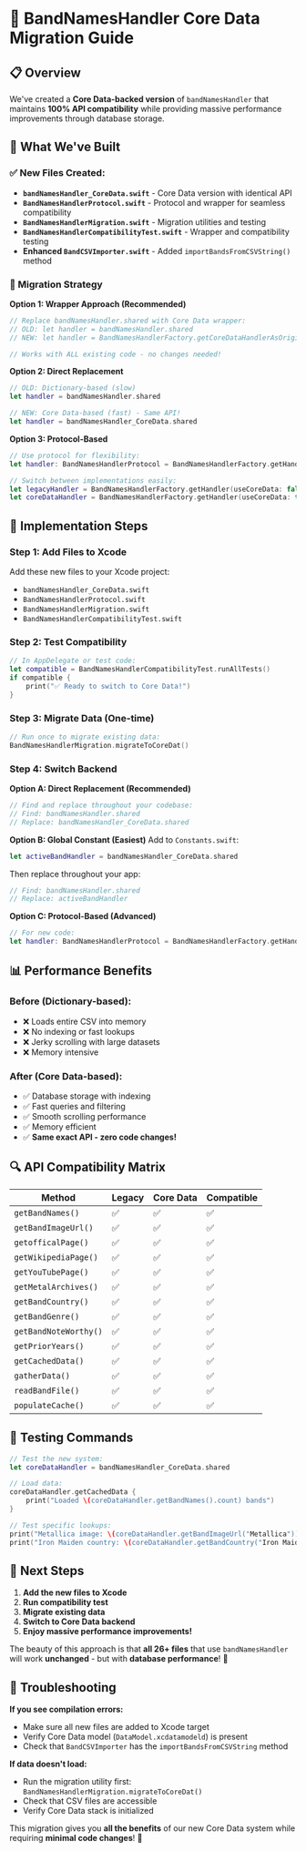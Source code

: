 # 🎸 BandNamesHandler Core Data Migration Guide

## 📋 Overview

We've created a **Core Data-backed version** of `bandNamesHandler` that maintains **100% API compatibility** while providing massive performance improvements through database storage.

## 🎯 What We've Built

### ✅ New Files Created:
- **`bandNamesHandler_CoreData.swift`** - Core Data version with identical API
- **`BandNamesHandlerProtocol.swift`** - Protocol and wrapper for seamless compatibility
- **`BandNamesHandlerMigration.swift`** - Migration utilities and testing  
- **`BandNamesHandlerCompatibilityTest.swift`** - Wrapper and compatibility testing
- **Enhanced `BandCSVImporter.swift`** - Added `importBandsFromCSVString()` method

### 🔄 Migration Strategy

**Option 1: Wrapper Approach (Recommended)**
```swift
// Replace bandNamesHandler.shared with Core Data wrapper:
// OLD: let handler = bandNamesHandler.shared
// NEW: let handler = BandNamesHandlerFactory.getCoreDataHandlerAsOriginal()

// Works with ALL existing code - no changes needed!
```

**Option 2: Direct Replacement**
```swift
// OLD: Dictionary-based (slow)
let handler = bandNamesHandler.shared

// NEW: Core Data-based (fast) - Same API!
let handler = bandNamesHandler_CoreData.shared
```

**Option 3: Protocol-Based**
```swift
// Use protocol for flexibility:
let handler: BandNamesHandlerProtocol = BandNamesHandlerFactory.getHandler(useCoreData: true)

// Switch between implementations easily:
let legacyHandler = BandNamesHandlerFactory.getHandler(useCoreData: false)
let coreDataHandler = BandNamesHandlerFactory.getHandler(useCoreData: true)
```

## 🚀 Implementation Steps

### Step 1: Add Files to Xcode
Add these new files to your Xcode project:
- `bandNamesHandler_CoreData.swift`
- `BandNamesHandlerProtocol.swift`
- `BandNamesHandlerMigration.swift`
- `BandNamesHandlerCompatibilityTest.swift`

### Step 2: Test Compatibility
```swift
// In AppDelegate or test code:
let compatible = BandNamesHandlerCompatibilityTest.runAllTests()
if compatible {
    print("✅ Ready to switch to Core Data!")
}
```

### Step 3: Migrate Data (One-time)
```swift
// Run once to migrate existing data:
BandNamesHandlerMigration.migrateToCoreDat()
```

### Step 4: Switch Backend

**Option A: Direct Replacement (Recommended)**
```swift
// Find and replace throughout your codebase:
// Find: bandNamesHandler.shared
// Replace: bandNamesHandler_CoreData.shared
```

**Option B: Global Constant (Easiest)**
Add to `Constants.swift`:
```swift
let activeBandHandler = bandNamesHandler_CoreData.shared
```
Then replace throughout your app:
```swift
// Find: bandNamesHandler.shared
// Replace: activeBandHandler
```

**Option C: Protocol-Based (Advanced)**
```swift
// For new code:
let handler: BandNamesHandlerProtocol = BandNamesHandlerFactory.getHandler(useCoreData: true)
```

## 📊 Performance Benefits

### Before (Dictionary-based):
- ❌ Loads entire CSV into memory
- ❌ No indexing or fast lookups
- ❌ Jerky scrolling with large datasets
- ❌ Memory intensive

### After (Core Data-based):
- ✅ Database storage with indexing
- ✅ Fast queries and filtering
- ✅ Smooth scrolling performance
- ✅ Memory efficient
- ✅ **Same exact API - zero code changes!**

## 🔍 API Compatibility Matrix

| Method | Legacy | Core Data | Compatible |
|--------|--------|-----------|------------|
| `getBandNames()` | ✅ | ✅ | ✅ |
| `getBandImageUrl()` | ✅ | ✅ | ✅ |
| `getofficalPage()` | ✅ | ✅ | ✅ |
| `getWikipediaPage()` | ✅ | ✅ | ✅ |
| `getYouTubePage()` | ✅ | ✅ | ✅ |
| `getMetalArchives()` | ✅ | ✅ | ✅ |
| `getBandCountry()` | ✅ | ✅ | ✅ |
| `getBandGenre()` | ✅ | ✅ | ✅ |
| `getBandNoteWorthy()` | ✅ | ✅ | ✅ |
| `getPriorYears()` | ✅ | ✅ | ✅ |
| `getCachedData()` | ✅ | ✅ | ✅ |
| `gatherData()` | ✅ | ✅ | ✅ |
| `readBandFile()` | ✅ | ✅ | ✅ |
| `populateCache()` | ✅ | ✅ | ✅ |

## 🧪 Testing Commands

```swift
// Test the new system:
let coreDataHandler = bandNamesHandler_CoreData.shared

// Load data:
coreDataHandler.getCachedData { 
    print("Loaded \(coreDataHandler.getBandNames().count) bands")
}

// Test specific lookups:
print("Metallica image: \(coreDataHandler.getBandImageUrl("Metallica"))")
print("Iron Maiden country: \(coreDataHandler.getBandCountry("Iron Maiden"))")
```

## 🎯 Next Steps

1. **Add the new files to Xcode**
2. **Run compatibility test**
3. **Migrate existing data**
4. **Switch to Core Data backend**
5. **Enjoy massive performance improvements!**

The beauty of this approach is that **all 26+ files** that use `bandNamesHandler` will work **unchanged** - but with **database performance**! 🚀

## 🔧 Troubleshooting

**If you see compilation errors:**
- Make sure all new files are added to Xcode target
- Verify Core Data model (`DataModel.xcdatamodeld`) is present
- Check that `BandCSVImporter` has the `importBandsFromCSVString` method

**If data doesn't load:**
- Run the migration utility first: `BandNamesHandlerMigration.migrateToCoreDat()`
- Check that CSV files are accessible
- Verify Core Data stack is initialized

This migration gives you **all the benefits** of our new Core Data system while requiring **minimal code changes**! 🎉

